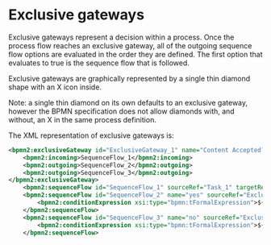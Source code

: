 # Exclusive gateways
Exclusive gateways represent a decision within a process. Once the process flow reaches an exclusive gateway, all of the outgoing sequence flow options are evaluated in the order they are defined. The first option that evaluates to true is the sequence flow that is followed. 

Exclusive gateways are graphically represented by a single thin diamond shape with an X icon inside. 

Note: a single thin diamond on its own defaults to an exclusive gateway, however the BPMN specification does not allow diamonds with, and without, an X in the same process definition. 

The XML representation of exclusive gateways is:

```xml
<bpmn2:exclusiveGateway id="ExclusiveGateway_1" name="Content Accepted?">
	<bpmn2:incoming>SequenceFlow_1</bpmn2:incoming>
	<bpmn2:outgoing>SequenceFlow_2</bpmn2:outgoing>
	<bpmn2:outgoing>SequenceFlow_3</bpmn2:outgoing>
</bpmn2:exclusiveGateway>
    <bpmn2:sequenceFlow id="SequenceFlow_1" sourceRef="Task_1" targetRef="ExclusiveGateway_1" />
    <bpmn2:sequenceFlow id="SequenceFlow_2" name="yes" sourceRef="ExclusiveGateway_1" targetRef="Task_2">
		<bpmn2:conditionExpression xsi:type="bpmn:tFormalExpression">${content.approved == true}</bpmn2:conditionExpression>
	</bpmn2:sequenceFlow>
    <bpmn2:sequenceFlow id="SequenceFlow_3" name="no" sourceRef="ExclusiveGateway_1" targetRef="Task_3">
		<bpmn2:conditionExpression xsi:type="bpmn:tFormalExpression">${content.approved == false}</bpmn2:conditionExpression>
    </bpmn2:sequenceFlow>
```